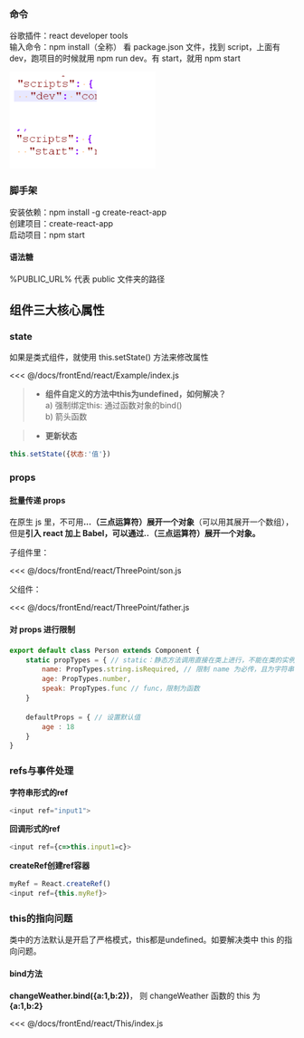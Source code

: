 ### 命令
谷歌插件：react developer tools<br>
输入命令：npm install（全称）
看 package.json 文件，找到 script，上面有 dev，跑项目的时候就用 npm run dev。有 start，就用 npm start

![react 启动命令](/docs/frontEnd/react/Image/githubReact.png)


### 脚手架
安装依赖：npm install -g create-react-app<br>
创建项目：create-react-app<br>
启动项目：npm start

#### 语法糖
%PUBLIC_URL% 代表 public 文件夹的路径

## 组件三大核心属性
###  state

如果是类式组件，就使用 this.setState() 方法来修改属性

<<< @/docs/frontEnd/react/Example/index.js
 
>+	<b>组件自定义的方法中this为undefined，如何解决？</b><br>
a)	强制绑定this: 通过函数对象的bind()<br>
b)	箭头函数

>+	<b>更新状态</b><br>
 ```javascript
this.setState({状态:'值'})
```

### props
#### 批量传递 props
在原生 js 里，不可用<b>...（三点运算符）展开一个对象</b>（可以用其展开一个数组），但是<b>引入 react 加上 Babel，可以通过..（三点运算符）展开一个对象。</b>

子组件里：

<<< @/docs/frontEnd/react/ThreePoint/son.js 

父组件：

<<< @/docs/frontEnd/react/ThreePoint/father.js 

#### 对 props 进行限制
```javascript
export default class Person extends Component {
    static propTypes = { // static：静态方法调用直接在类上进行，不能在类的实例上调用
        name: PropTypes.string.isRequired, // 限制 name 为必传，且为字符串
        age: PropTypes.number,
        speak: PropTypes.func // func，限制为函数
    }

    defaultProps = { // 设置默认值
        age : 18
    }
}
```

### refs与事件处理
<b>字符串形式的ref</b>
 ```javascript
 <input ref="input1">
 ```
<b>回调形式的ref</b>
 ```javascript
 <input ref={c=>this.input1=c}>
 ```
 
<b>createRef创建ref容器</b>
 ```javascript
myRef = React.createRef()
<input ref={this.myRef}>
 ```

 ### this的指向问题
 类中的方法默认是开启了严格模式，this都是undefined。如要解决类中 this 的指向问题。

 #### bind方法

 <b>changeWeather.bind({a:1,b:2})</b>，
 则 changeWeather 函数的 this 为 <b>{a:1,b:2}</b>

 <<< @/docs/frontEnd/react/This/index.js



